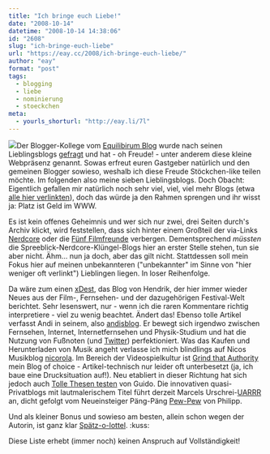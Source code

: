 ```yaml
---
title: "Ich bringe euch Liebe!"
date: "2008-10-14"
datetime: "2008-10-14 14:38:06"
id: "2608"
slug: "ich-bringe-euch-liebe"
url: "https://eay.cc/2008/ich-bringe-euch-liebe/"
author: "eay"
format: "post"
tags:
  - blogging
  - liebe
  - nominierung
  - stoeckchen
meta:
  - yourls_shorturl: "http://eay.li/7l"
---
```


![](/uploads/2008/bloglove.jpg)Der Blogger-Kollege vom [Equilibirum Blog](http://www.equilibriumblog.de) wurde nach seinen Lieblingsblogs [gefragt](http://www.equilibriumblog.de/wordpress/2008/10/09/i-equilibrium/) und hat - oh Freude! - unter anderem diese kleine Webpräsenz genannt. Sowas erfreut euren Gastgeber natürlich und den gemeinen Blogger sowieso, weshalb ich diese Freude Stöckchen-like teilen möchte. Im folgenden also meine sieben Lieblingsblogs. Doch Obacht: Eigentlich gefallen mir natürlich noch sehr viel, viel, viel mehr Blogs (etwa [alle hier verlinkten](http://eay.cc/links/)), doch das würde ja den Rahmen sprengen und ihr wisst ja: Platz ist Geld im WWW.

Es ist kein offenes Geheimnis und wer sich nur zwei, drei Seiten durch's Archiv klickt, wird feststellen, dass sich hinter einem Großteil der via-Links [Nerdcore](http://www.nerdcore.de/wp/) oder die [Fünf Filmfreunde](http://www.fuenf-filmfreunde.de/) verbergen. Dementsprechend _müssten_ die Spreeblick-Nerdcore-Klüngel-Blogs hier an erster Stelle stehen, tun sie aber nicht. Ähm... nun ja doch, aber das gilt nicht. Stattdessen soll mein Fokus hier auf meinen unbekannteren ("unbekannter" im Sinne von "hier weniger oft verlinkt") Lieblingen liegen. In loser Reihenfolge.

Da wäre zum einen [xDest](http://xdest.com/), das Blog von Hendrik, der hier immer wieder Neues aus der Film-, Fernsehen- und der dazugehörigen Festival-Welt berichtet. Sehr lesenswert, nur - wenn ich die raren Kommentare richtig interpretiere - viel zu wenig beachtet. Ändert das! Ebenso tolle Artikel verfasst Andi in seinem, also [andisblog](http://www.andisblog.de/). Er bewegt sich irgendwo zwischen Fernsehen, Internet, Internetfernsehen und Physik-Studium und hat die Nutzung von Fußnoten (und [Twitter](http://twitter.com/AndiH)) perfektioniert. Was das Kaufen und Herunterladen von Musik angeht verlasse ich mich blindlings auf Nicos Musikblog [nicorola](http://www.nicorola.de/). Im Bereich der Videospielkultur ist [Grind that Authority](http://www.grindthatauthority.de/) mein Blog of choice - Artikel-technisch nur leider oft unterbesetzt (ja, ich baue eine Drucksituation auf!). Neu etabliert in dieser Richtung hat sich jedoch auch [Tolle Thesen testen](http://guido.posterous.com/) von Guido. Die innovativen quasi-Privatblogs mit lautmalerischem Titel führt derzeit Marcels Urschrei-[UARRR](http://www.uarrr.org/blog/) an, dicht gefolgt vom Neueinsteiger Päng-Päng [Pew-Pew](http://www.pew-pew.org/) von Philipp.

Und als kleiner Bonus und sowieso am besten, allein schon wegen der Autorin, ist ganz klar [Spätz-o-lottel](http://spaetz.eayz.net/). :kuss:

Diese Liste erhebt (immer noch) keinen Anspruch auf Vollständigkeit!
